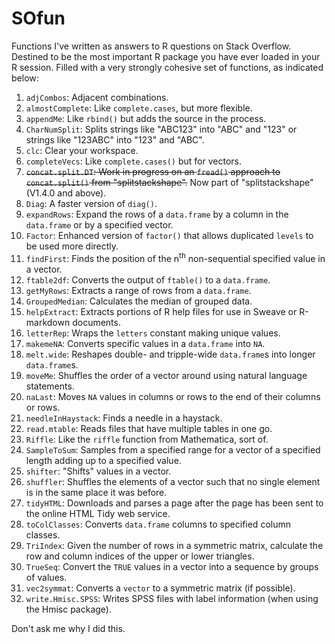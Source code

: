 SOfun
=====

Functions I've written as answers to R questions on Stack Overflow. Destined to be the most important R package you have ever loaded in your R session. Filled with a very strongly cohesive set of functions, as indicated below:

1. `adjCombos`: Adjacent combinations.
1. `almostComplete`: Like `complete.cases`, but more flexible.
1. `appendMe`: Like `rbind()` but adds the source in the process.
1. `CharNumSplit`: Splits strings like "ABC123" into "ABC" and "123" or strings like "123ABC" into "123" and "ABC".
1. `clc`: Clear your workspace.
1. `completeVecs`: Like `complete.cases()` but for vectors.
1. <s>`concat.split.DT`: Work in progress on an `fread()` approach to `concat.split()` from "splitstackshape".</s> Now part of "splitstackshape" (V1.4.0 and above).
1. `Diag`: A faster version of `diag()`.
1. `expandRows`: Expand the rows of a `data.frame` by a column in the `data.frame` or by a specified vector.
1. `Factor`: Enhanced version of `factor()` that allows duplicated `levels` to be used more directly.
1. `findFirst`: Finds the position of the n<sup>th</sup> non-sequential specified value in a vector.
1. `ftable2df`: Converts the output of `ftable()` to a `data.frame`.
1. `getMyRows`: Extracts a range of rows from a `data.frame`.
1. `GroupedMedian`: Calculates the median of grouped data.
1. `helpExtract`: Extracts portions of R help files for use in Sweave or R-markdown documents.
1. `letterRep`: Wraps the `letters` constant making unique values.
1. `makemeNA`: Converts specific values in a `data.frame` into `NA`.
1. `melt.wide`: Reshapes double- and tripple-wide `data.frame`s into longer `data.frame`s.
1. `moveMe`: Shuffles the order of a vector around using natural language statements.
1. `naLast`: Moves `NA` values in columns or rows to the end of their columns or rows.
1. `needleInHaystack`: Finds a needle in a haystack.
1. `read.mtable`: Reads files that have multiple tables in one go.
1. `Riffle`: Like the `riffle` function from Mathematica, sort of.
1. `SampleToSum`: Samples from a specified range for a vector of a specified length adding up to a specified value.
1. `shifter`: "Shifts" values in a vector.
1. `shuffler`: Shuffles the elements of a vector such that no single element is in the same place it was before.
1. `tidyHTML`: Downloads and parses a page after the page has been sent to the online HTML Tidy web service.
1. `toColClasses`: Converts `data.frame` columns to specified column classes.
1. `TriIndex`: Given the number of rows in a symmetric matrix, calculate the row and column indices of the upper or lower triangles.
1. `TrueSeq`: Convert the `TRUE` values in a vector into a sequence by groups of values.
1. `vec2symmat`: Converts a `vector` to a symmetric matrix (if possible).
1. `write.Hmisc.SPSS`: Writes SPSS files with label information (when using the Hmisc package).

Don't ask me why I did this.